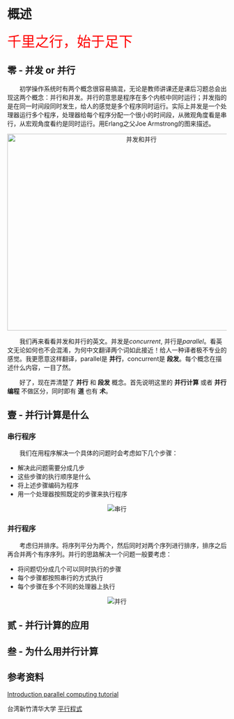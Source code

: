 # 概述

<font color=red size=6>千里之行，始于足下</font>

## 零 - 并发 or 并行

&emsp;&emsp;初学操作系统时有两个概念很容易搞混，无论是教师讲课还是课后习题总会出现这两个概念：并行和并发。并行的意思是程序在多个内核中同时运行；并发指的是在同一时间段同时发生，给人的感觉是多个程序同时运行。实际上并发是一个处理器运行多个程序，处理器给每个程序分配一个很小的时间段，从微观角度看是串行，从宏观角度看约是同时运行。用Erlang之父Joe Armstrong的图来描述。

<div  align="center">
  <img src="/images/parallel_computing/0/concurrent_parallel.jpg" width="600" height="451" alt="并发和并行"/>
</div>

&emsp;&emsp;我们再来看看并发和并行的英文。并发是*concurrent*, 并行是*parallel*。看英文无论如何也不会混淆，为何中文翻译两个词如此接近！给人一种译者极不专业的感觉。我更愿意这样翻译，parallel是 **并行**，concurrent是 **段发**。每个概念在描述什么内容，一目了然。

&emsp;&emsp;好了，现在弄清楚了 **并行** 和 **段发** 概念。首先说明这里的 **并行计算** 或者 **并行编程** 不做区分，同时即有 **道** 也有 **术**。

## 壹 - 并行计算是什么

### 串行程序

&emsp;&emsp;我们在用程序解决一个具体的问题时会考虑如下几个步骤：
- 解决此问题需要分成几步
- 这些步骤的执行顺序是什么
- 将上述步骤编码为程序
- 用一个处理器按照既定的步骤来执行程序

<div  align="center">
  <img src="/images/parallel_computing/0/serialProblem.png" alt="串行"/>
</div>

### 并行程序

&emsp;&emsp;考虑归并排序。将序列平分为两个，然后同时对两个序列进行排序，排序之后再合并两个有序序列。并行的思路解决一个问题一般要考虑：
- 将问题切分成几个可以同时执行的步骤
- 每个步骤都按照串行的方式执行
- 每个步骤在多个不同的处理器上执行

<div  align="center">
  <img src="/images/parallel_computing/0/parallelProblem.png" alt="并行"/>
</div>

## 贰 - 并行计算的应用


## 叁 - 为什么用并行计算


## 参考资料

[Introduction parallel computing tutorial](https://hpc.llnl.gov/training/tutorials/introduction-parallel-computing-tutorial)

台湾新竹清华大学 [平行程式](https://ocw.nthu.edu.tw/ocw/index.php?page=course&cid=231)

